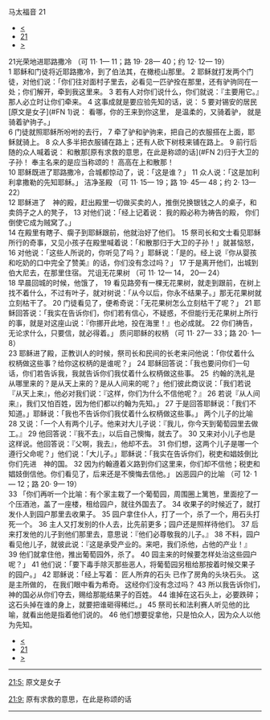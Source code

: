 ﻿





 马太福音 21




* [<](bible/MAT20.md)
* [21](bible/MAT.md)
* [>](bible/MAT22.md)



 
21光荣地进耶路撒冷 （可
11·
1—
11；路
19·
28—
40；约
12·
12—
19）  
1 耶稣和门徒将近耶路撒冷，到了伯法其，在橄榄山那里。 
2 耶稣就打发两个门徒，对他们说：「你们往对面村子里去，必看见一匹驴拴在那里，还有驴驹同在一处；你们解开，牵到我这里来。 
3 若有人对你们说什么，你们就说：『主要用它。』那人必立时让你们牵来。 
4 这事成就是要应验先知的话，说： 
5 要对锡安的居民[原文是女子](#FN
1)说： 看哪，你的王来到你这里， 是温柔的，又骑着驴， 就是骑着驴驹子。」  
6 门徒就照耶稣所吩咐的去行， 
7 牵了驴和驴驹来，把自己的衣服搭在上面，耶稣就骑上。 
8 众人多半把衣服铺在路上；还有人砍下树枝来铺在路上。 
9 前行后随的众人喊着说： 和散那[原有求救的意思，在此是称颂的话](#FN
2)归于大卫的子孙！ 奉主名来的是应当称颂的！ 高高在上和散那！  
10 耶稣既进了耶路撒冷，合城都惊动了，说：「这是谁？」 
11 众人说：「这是加利利拿撒勒的先知耶稣。」 洁净圣殿 （可
11·
15—
19；路
19·
45—
48；约
2·
13—
22）  
12 耶稣进了　神的殿，赶出殿里一切做买卖的人，推倒兑换银钱之人的桌子，和卖鸽子之人的凳子， 
13 对他们说：「经上记着说： 我的殿必称为祷告的殿， 你们倒使它成为贼窝了。」  
14 在殿里有瞎子、瘸子到耶稣跟前，他就治好了他们。 
15 祭司长和文士看见耶稣所行的奇事，又见小孩子在殿里喊着说：「和散那归于大卫的子孙！」就甚恼怒， 
16 对他说：「这些人所说的，你听见了吗？」耶稣说：「是的。经上说『你从婴孩和吃奶的口中完全了赞美』的话，你们没有念过吗？」 
17 于是离开他们，出城到伯大尼去，在那里住宿。 咒诅无花果树 （可
11·
12—
14，
20—
24）  
18 早晨回城的时候，他饿了， 
19 看见路旁有一棵无花果树，就走到跟前，在树上找不着什么，不过有叶子，就对树说：「从今以后，你永不结果子。」那无花果树就立刻枯干了。 
20 门徒看见了，便希奇说：「无花果树怎么立刻枯干了呢？」 
21 耶稣回答说：「我实在告诉你们，你们若有信心，不疑惑，不但能行无花果树上所行的事，就是对这座山说：『你挪开此地，投在海里！』也必成就。 
22 你们祷告，无论求什么，只要信，就必得着。」 质问耶稣的权柄 （可
11·
27—
33；路
20·
1—
8）  
23 耶稣进了殿，正教训人的时候，祭司长和民间的长老来问他说：「你仗着什么权柄做这些事？给你这权柄的是谁呢？」 
24 耶稣回答说：「我也要问你们一句话，你们若告诉我，我就告诉你们我仗着什么权柄做这些事。 
25  约翰的洗礼是从哪里来的？是从天上来的？是从人间来的呢？」他们彼此商议说：「我们若说『从天上来』，他必对我们说：『这样，你们为什么不信他呢？』 
26 若说『从人间来』，我们又怕百姓，因为他们都以约翰为先知。」 
27 于是回答耶稣说：「我们不知道。」耶稣说：「我也不告诉你们我仗着什么权柄做这些事。」 两个儿子的比喻  
28 又说：「一个人有两个儿子。他来对大儿子说：『我儿，你今天到葡萄园里去做工。』 
29 他回答说：『我不去』，以后自己懊悔，就去了。 
30 又来对小儿子也是这样说。他回答说：『父啊，我去』，他却不去。 
31 你们想，这两个儿子是哪一个遵行父命呢？」他们说：「大儿子。」耶稣说：「我实在告诉你们，税吏和娼妓倒比你们先进　神的国。 
32 因为约翰遵着义路到你们这里来，你们却不信他；税吏和娼妓倒信他。你们看见了，后来还是不懊悔去信他。」 凶恶园户的比喻 （可
12·
1—
12；路
20·
9—
19）  
33 「你们再听一个比喻：有个家主栽了一个葡萄园，周围圈上篱笆，里面挖了一个压酒池，盖了一座楼，租给园户，就往外国去了。 
34 收果子的时候近了，就打发仆人到园户那里去收果子。 
35 园户拿住仆人，打了一个，杀了一个，用石头打死一个。 
36 主人又打发别的仆人去，比先前更多；园户还是照样待他们。 
37 后来打发他的儿子到他们那里去，意思说：『他们必尊敬我的儿子。』 
38 不料，园户看见他儿子，就彼此说：『这是承受产业的。来吧，我们杀他，占他的产业！』 
39 他们就拿住他，推出葡萄园外，杀了。 
40 园主来的时候要怎样处治这些园户呢？」 
41 他们说：「要下毒手除灭那些恶人，将葡萄园另租给那按着时候交果子的园户。」 
42 耶稣说：「经上写着： 匠人所弃的石头 已作了房角的头块石头。 这是主所做的， 在我们眼中看为希奇。 这经你们没有念过吗？ 
43 所以我告诉你们，　神的国必从你们夺去，赐给那能结果子的百姓。 
44 谁掉在这石头上，必要跌碎；这石头掉在谁的身上，就要把谁砸得稀烂。」 
45 祭司长和法利赛人听见他的比喻，就看出他是指着他们说的。 
46 他们想要捉拿他，只是怕众人，因为众人以他为先知。 
* [<](bible/MAT20.md)
* [21](bible/MAT.md)
* [>](bible/MAT22.md)





---


[21:5:](#V5)
原文是女子


[21:9:](#V9)
原有求救的意思，在此是称颂的话




---









